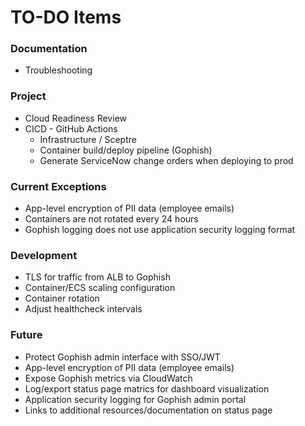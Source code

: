 # TO-DO Items

### Documentation

* Troubleshooting

### Project

* Cloud Readiness Review
* CICD - GitHub Actions
  - Infrastructure / Sceptre
  - Container build/deploy pipeline (Gophish)
  - Generate ServiceNow change orders when deploying to prod

### Current Exceptions

* App-level encryption of PII data (employee emails)
* Containers are not rotated every 24 hours
* Gophish logging does not use application security logging format

### Development

* TLS for traffic from ALB to Gophish
* Container/ECS scaling configuration
* Container rotation
* Adjust healthcheck intervals

### Future

* Protect Gophish admin interface with SSO/JWT
* App-level encryption of PII data (employee emails)
* Expose Gophish metrics via CloudWatch
* Log/export status page matrics for dashboard visualization
* Application security logging for Gophish admin portal
* Links to additional resources/documentation on status page
